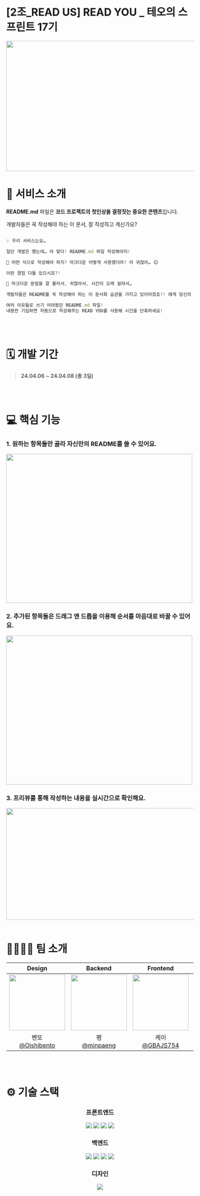 # [2조_READ US] READ YOU _ 테오의 스프린트 17기

<p align="center">
<img src="https://readyou.s3.ap-southeast-2.amazonaws.com/92f37744-a33a-491c-91c1-d7ec6f61ce2c-facebook.png" width="650" height="350" />
</p>

# 💼 서비스 소개
**README.md** 파일은 **코드 프로젝트의 첫인상을 결정짓는 중요한 콘텐츠**입니다. 

개발자들은 꼭 작성해야 하는 이 문서, 잘 작성하고 계신가요?
```jsx

💡 우리 서비스는요…

일단 개발은 했는데… 아 맞다! README.md 파일 작성해야지!

💬 어떤 식으로 작성해야 하지? 마크다운 어떻게 사용했더라? 아 귀찮아… 😑 

이런 경험 다들 있으시죠?!

💬 마크다운 문법을 잘 몰라서, 귀찮아서, 시간이 오래 걸려서…

개발자들은 README를 꼭 작성해야 하는 이 문서화 습관을 가지고 있어야겠죠?! 에게 당신의 프로젝트를 알려주세요!

여러 이유들로 쓰기 어려웠던 README.md 파일! 
내용만 기입하면 자동으로 작성해주는 READ YOU를 사용해 시간을 단축하세요!

```
<br >
<br >

# 🗓️ 개발 기간

> **24.04.06 ~ 24.04.08 (총 3일)**

<br >
<br >

# 💻 핵심 기능

### 1. 원하는 항목들만 골라 자신만의 README를 쓸 수 있어요.
<img src="https://readyou.s3.ap-southeast-2.amazonaws.com/115d9c98-f8a1-440e-b438-f5c8cc8cd264-%E1%84%8B%E1%85%A6%E1%84%83%E1%85%B5%E1%86%BA%E1%84%92%E1%85%AA%E1%84%86%E1%85%A7%E1%86%AB-%E1%84%83%E1%85%A1%E1%84%8F%E1%85%B3%20%E1%84%86%E1%85%A9%E1%84%83%E1%85%B3%28%E1%84%83%E1%85%B5%E1%84%91%E1%85%A9%E1%86%AF%E1%84%90%E1%85%B3%29.png" width="500" height="400" />

### 2. 추가된 항목들은 드래그 앤 드롭을 이용해 순서를 마음대로 바꿀 수 있어요. 
<img src="https://readyou.s3.ap-southeast-2.amazonaws.com/009df82d-fb47-4012-9b99-8e5ceeebc4ff-%E1%84%8B%E1%85%A6%E1%84%83%E1%85%B5%E1%86%BA%E1%84%92%E1%85%AA%E1%84%86%E1%85%A7%E1%86%AB-%E1%84%92%E1%85%A1%E1%86%BC%E1%84%86%E1%85%A9%E1%86%A8%20%E1%84%89%E1%85%A5%E1%86%AB%E1%84%90%E1%85%A2%E1%86%A8%20%E1%84%92%E1%85%AE%20%E1%84%8B%E1%85%A6%E1%84%83%E1%85%B5%E1%86%BA%20%E1%84%92%E1%85%AA%E1%84%86%E1%85%A7%E1%86%AB.png" width="500" height="400" />

### 3. 프리뷰를 통해 작성하는 내용을 실시간으로 확인해요.
<img src="https://readyou.s3.ap-southeast-2.amazonaws.com/2a30d8af-bfdf-4f4d-be9c-0b303ec84d6d-Untitled.png" width="700" height="300" />

<br >
<br >

# 👨‍👩‍👧‍👦 팀 소개

|Design|Backend|Frontend|Frontend|Frontend|Frontend|Frontend|
|:-:|:-:|:-:|:-:|:-:|:-:|:-:
|<img src="https://avatars.githubusercontent.com/u/166393438?v=4,Oishibento,,https://github.com/Oishibento" width="150" height="150"/>|<img src="https://avatars.githubusercontent.com/u/68097132?v=4,minpaeng,,https://github.com/minpaeng" width="150" height="150"/>|<img src="https://avatars.githubusercontent.com/u/104294861?v=4,GBAJS754,Kimdaeun,https://github.com/GBAJS754" width="150" height="150"/>|<img src="https://avatars.githubusercontent.com/u/81246338?v=4,gkfla668,Halim-Lim,https://github.com/gkfla668" width="150" height="150"/>|<img src="https://avatars.githubusercontent.com/u/70426440?v=4,hyjoong,,https://github.com/hyjoong" width="150" height="150"/>|<img src="https://avatars.githubusercontent.com/u/61828877?v=4,swy0123,이시영,https://github.com/swy0123" width="150" height="150"/>|<img src="https://avatars.githubusercontent.com/u/162881886?v=4,woo29,우혁,https://github.com/woo29" width="150" height="150"/>
|벤또<br/>[@Oishibento](https://github.com/Oishibento)|팽<br/>[@minpaeng](https://github.com/minpaeng)|케이<br/>[@GBAJS754](https://github.com/GBAJS754)|리하<br/>[@gkfla668](https://github.com/gkfla668)|헨리<br/>[@hyjoong](https://github.com/hyjoong)|셩<br/>[@swy0123](https://github.com/swy0123)|훈이<br/>[@woo29](https://github.com/woo29)

<br>
<br>

# ⚙️ 기술 스택

<div align="middle">
 
### 프론트엔드

<img src="https://img.shields.io/badge/react-61DAFB?style=for-the-badge&amp;logo=react&amp;logoColor=black"/>
<img src="https://img.shields.io/badge/typescript-%23007ACC.svg?style=for-the-badge&amp;logo=typescript&amp;logoColor=white"/>
<img src="https://img.shields.io/badge/Next-black?style=for-the-badge&amp;logo=next.js&amp;logoColor=white"/>
<img src="https://img.shields.io/badge/styled--components-DB7093?style=for-the-badge&amp;logo=styled-components&amp;logoColor=white"/>

### 백엔드

<img src="https://img.shields.io/badge/java-007396?style=for-the-badge&logo=java&logoColor=white"> 
<img src="https://img.shields.io/badge/springboot-6DB33F?style=for-the-badge&logo=springboot&logoColor=white">
<img src="https://img.shields.io/badge/amazonec2-FF9900?style=for-the-badge&logo=amazonec2&logoColor=white">
<img src="https://img.shields.io/badge/amazons3-569A31?style=for-the-badge&logo=amazons3&logoColor=white">

### 디자인

<img src="https://img.shields.io/badge/Figma-F24E1E?style=for-the-badge&logo=Figma&logoColor=white">

<br/>
<br/>
